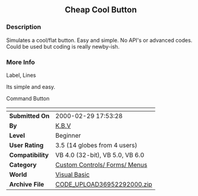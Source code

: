 ﻿<div align="center">

## Cheap Cool Button


</div>

### Description

Simulates a cool/flat button. Easy and simple. No API's or advanced codes. Could be used but coding is really newby-ish.
 
### More Info
 
Label, Lines

Its simple and easy.

Command Button


<span>             |<span>
---                |---
**Submitted On**   |2000-02-29 17:53:28
**By**             |[K\.B\.V](https://github.com/Planet-Source-Code/PSCIndex/blob/master/ByAuthor/k-b-v.md)
**Level**          |Beginner
**User Rating**    |3.5 (14 globes from 4 users)
**Compatibility**  |VB 4\.0 \(32\-bit\), VB 5\.0, VB 6\.0
**Category**       |[Custom Controls/ Forms/  Menus](https://github.com/Planet-Source-Code/PSCIndex/blob/master/ByCategory/custom-controls-forms-menus__1-4.md)
**World**          |[Visual Basic](https://github.com/Planet-Source-Code/PSCIndex/blob/master/ByWorld/visual-basic.md)
**Archive File**   |[CODE\_UPLOAD36952292000\.zip](https://github.com/Planet-Source-Code/k-b-v-cheap-cool-button__1-6333/archive/master.zip)








